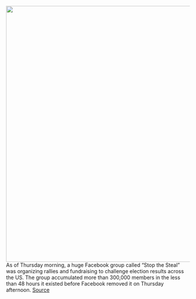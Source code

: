 <img src='https://cdn.vox-cdn.com/thumbor/prb_Y8YF2Z05h1LAmqFfQNoCTa8=/0x0:2040x1360/1200x800/filters:focal(857x517:1183x843)/cdn.vox-cdn.com/uploads/chorus_image/image/67744255/acastro_180720_1777_facebook_0001.0.jpg' width='700px' /><br/>
As of Thursday morning, a huge Facebook group called “Stop the Steal” was organizing rallies and fundraising to challenge election results across the US. The group accumulated more than 300,000 members in the less than 48 hours it existed before Facebook removed it on Thursday afternoon.
<a href='https://www.theverge.com/2020/11/5/21551551/facebook-stop-the-steal-group-misinformation-election-2020'> Source <a/>